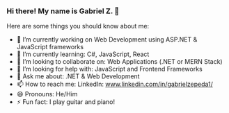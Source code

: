### Hi there! My name is Gabriel Z. 👋

Here are some things you should know about me:

- 🔭 I’m currently working on Web Development using ASP.NET & JavaScript frameworks
- 🌱 I’m currently learning: C#, JavaScript, React 
- 👯 I’m looking to collaborate on: Web Applications (.NET or MERN Stack)
- 🤔 I’m looking for help with: JavaScript and Frontend Frameworks
- 💬 Ask me about: .NET & Web Development
- 📫 How to reach me: LinkedIn: www.linkedin.com/in/gabrielzepeda1/
- 😄 Pronouns: He/Him
- ⚡ Fun fact: I play guitar and piano! 
